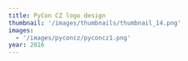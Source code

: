 ```yaml
---
title: PyCon CZ logo design
thumbnail: '/images/thumbnails/thumbnail_14.png'
images:
  - '/images/pyconcz/pyconcz1.png'
year: 2016
---
```

